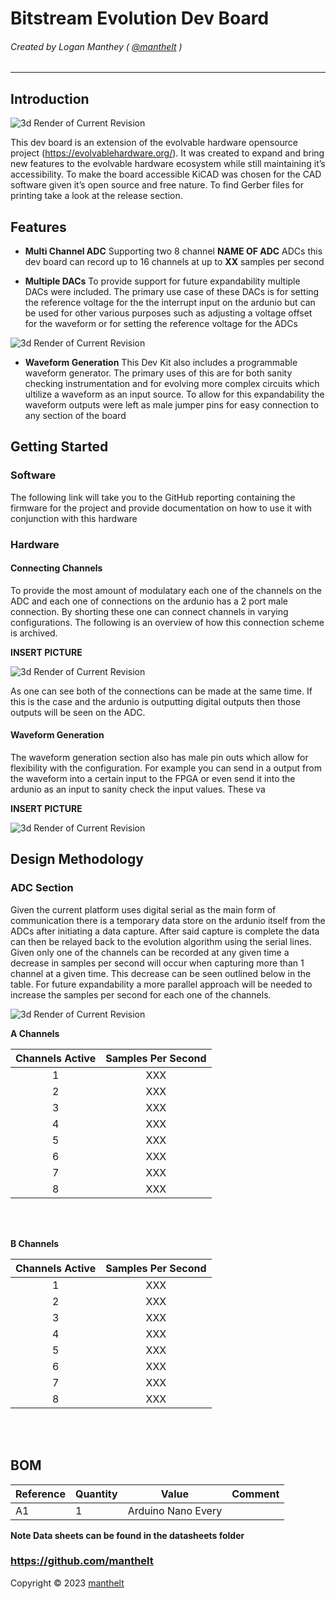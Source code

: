 Bitstream Evolution Dev Board
===
###### Created by Logan Manthey ( [@manthelt](https://github.com/manthelt) )
---

## Introduction

![3d Render of Current Revision](img/Raytraced_View.png)



This dev board is an extension of the evolvable hardware opensource project (https://evolvablehardware.org/). It was created to expand and bring new features to the evolvable hardware ecosystem while still maintaining it’s accessibility. To make the board accessible KiCAD was chosen for the CAD software given it’s open source and free nature. To find Gerber files for printing take a look at the release section. 

## Features

* **Multi Channel ADC** 
Supporting two 8 channel **NAME OF ADC** ADCs this dev board can record up to 16 channels at up to **XX** samples per second

 * **Multiple DACs**
To provide support for future expandability multiple DACs were included. The primary use case of these DACs is for setting the reference voltage for the the interrupt input on the ardunio but can be used for other various purposes such as adjusting a voltage offset for the waveform or for setting the reference voltage for the ADCs 


![3d Render of Current Revision](img/DAC.png)



* **Waveform Generation**
This Dev Kit also includes a programmable waveform generator. The primary uses of this are for both sanity checking instrumentation and for evolving more complex circuits which ultilize a waveform as an input source. To allow for this expandability the waveform outputs were left as male jumper pins for easy connection to any section of the board


## Getting Started

### Software
The following link will take you to the GitHub reporting containing the firmware for the project and provide documentation on how to use it with conjunction with this hardware

### Hardware

#### Connecting Channels
To provide the most amount of modulatary each one of the channels on the ADC and each one of connections on the ardunio has a 2 port male connection. By shorting these one can connect channels in varying configurations. The following is an overview of how this connection scheme is archived. 

**INSERT PICTURE**

![3d Render of Current Revision](img/Connectors.png)



As one can see both of the connections can be made at the same time. If this is the case and the ardunio is outputting digital outputs then those outputs will be seen on the ADC. 

#### Waveform Generation
The waveform generation section also has male pin outs which allow for flexibility with the configuration. For example you can send in a output from the waveform into a certain input to the FPGA or even send it into the ardunio as an input to sanity check the input values. These va

**INSERT PICTURE** 

![3d Render of Current Revision](img/Generator_Output.png)



## Design Methodology 


### ADC Section
Given the current platform uses digital serial as the main form of communication there is a temporary data store on the ardunio itself from the ADCs after initiating a data capture. After said capture is complete the data can then be relayed back to the evolution algorithm using the serial lines. Given only one of the channels can be recorded at any given time a decrease in samples per second will occur when capturing more than 1 channel at a given time. This decrease can be seen outlined below in the table. For future expandability a more parallel approach will be needed to increase the samples per second for each one of the channels.  


![3d Render of Current Revision](img/ADC.png)

**A Channels**

|Channels Active|Samples Per Second|
|:-:|:-:|
|1|XXX|
|2|XXX|
|3|XXX|
|4|XXX|
|5|XXX|
|6|XXX|
|7|XXX|
|8|XXX|

<br><br>



**B Channels**

|Channels Active|Samples Per Second|
|:-:|:-:|
|1|XXX|
|2|XXX|
|3|XXX|
|4|XXX|
|5|XXX|
|6|XXX|
|7|XXX|
|8|XXX|

<br><br>

## BOM

|Reference                                                  |Quantity|Value                |Comment                                           |
|-----------------------------------------------------------|--------|---------------------|--------------------------------------------------|
|A1                                                         |1       |Arduino Nano Every   |                                                  |

**Note Data sheets can be found in the datasheets folder**

### https://github.com/manthelt

Copyright &copy; 2023 [manthelt](https://github.com/manthelt)






